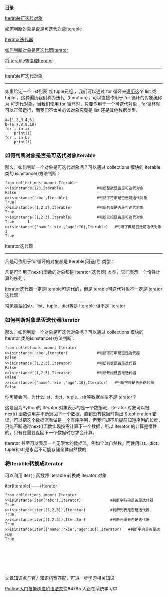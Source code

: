 **目录**

[Iterable可迭代对象](#t0)

[如何判断对象是否是可迭代对象Iterable](#t1)

[Iterator迭代器](#t2)

[如何判断对象是否迭代器Iterator](#t3)

[将Iterable转换成Iterator](#t4)

* * *

Iterable可迭代对象
-------------

如果给定一个 list列表 或 tuple元组 ，我们可以通过 for 循环来[遍历](https://so.csdn.net/so/search?q=%E9%81%8D%E5%8E%86&spm=1001.2101.3001.7020)这个 list 或 tuple ，这种遍历我们称为迭代（Iteration），可以直接作用于 for 循环的对象统称为 可迭代对象。当我们使用 for 循环时，只要作用于一个可迭代对象，for循环就可以正常运行，而我们不太关心该对象究竟是 list 还是其他数据类型。

```
a=[1,2,3,4,5]      
b=(6,7,8,9,10)      
for i in a:      
    print(i)      
for i in b:      
    print(i)
```


### 如何判断对象是否是可迭代对象Iterable

那么，如何判断一个对象是可迭代对象呢？可以通过 collections 模块的 Iterable 类的 isinstance()方法判断：

```
from collections import Iterable      
>>isinstance(123,Iterable)               #判断整数是否是可迭代对象      
False      
>>isinstance('abc',Iterable)             #判断字符串是否是可迭代对象      
True      
>>isinstance([1,2,3],Iterable)           #判断列表是否是可迭代对象      
True      
>>isinstance((1,2,3),Iterable)           #判断元组是否是可迭代对象      
True      1
>>isinstance({'name':'xie','age':10},Iterable)   #判断字典是否是可迭代对象      1
True
```


Iterator迭代器
-----------

凡是可作用于for循环的对象都是 Iterable(可迭代) 类型；  
凡是可作用于next()函数的对象都是 Iterator(迭代器) 类型，它们表示一个惰性计算的序列；

[Iterator](https://so.csdn.net/so/search?q=Iterator&spm=1001.2101.3001.7020)迭代器一定是Iterable可迭代的，但是Iterable可迭代对象不一定是Iterator迭代器

常见类型如str、list、tuple、dict等是 Iterable 但不是 Iterator 

### 如何判断对象是否迭代器Iterator

那么，如何判断一个对象是可迭代对象呢？可以通过 collections 模块的 Iterator 类的isinstance()方法判断：

```
from collections import Iterator      
>>isinstance('abc',Iterator)             #判断字符串是否是迭代器      
False      
>>isinstance([1,2,3],Iterator)           #判断列表是否是迭代器      
False      
>>isinstance((1,2,3),Iterator)           #判断元组是否是迭代器      
False      
>>isinstance({'name':'xie','age':10},Iterator)   #判断字典是否是迭代器      
False
```


你可能会问，为什么list、dict、tuple、str等数据类型不是Iterator？  
这是因为Python的 Iterator 对象表示的是一个数据流，Iterator 对象可以被 next() 函数调用并不断返回下一个数据，直到没有数据时抛出 StopIteration 错误。可以把这个数据流看做是一个有序序列，但我们却不能提前知道序列的长度，只能不断通过next()函数实现按需计算下一个数据，所以 Iterator 的计算是惰性的，只有在需要返回下一个数据时它才会计算。  
Iterator 甚至可以表示一个无限大的数据流，例如全体自然数。而使用list、dict、tuple和str是永远不可能存储全体自然数的

### 将Iterable转换成Iterator

可以利用 iter( ) 函数将 Iterable 转换成 Iterator 对象

iter(Iterable)--->Iterator

```
from collections import Iterator      
>>isinstance(iter('abc'),Iterator)             #判断字符串是否是迭代器      
True      
>>isinstance(iter([1,2,3]),Iterator)           #判断列表是否是迭代器      
True      
>>isinstance(iter((1,2,3)),Iterator)           #判断元组是否是迭代器      
True      
>>isinstance(iter({'name':'xie','age':10}),Iterator)   #判断字典是否是迭代器      
True
```


  
  
   
   
 

文章知识点与官方知识档案匹配，可进一步学习相关知识

[Python入门技能树](https://edu.csdn.net/skill/python/python-3-24)[进阶语法](https://edu.csdn.net/skill/python/python-3-24)[文件](https://edu.csdn.net/skill/python/python-3-24)84785 人正在系统学习中